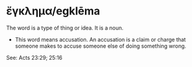# ἔγκλημα/egklēma

The word is a type of thing or idea. It is a noun.

* This word means accusation. An accusation is a claim or charge that someone makes to accuse someone else of doing something wrong.

See: Acts 23:29; 25:16
